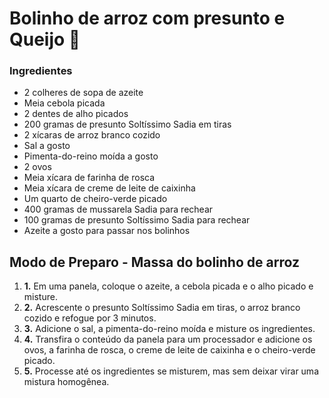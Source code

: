 # Bolinho de arroz com presunto e Queijo :cake:

### Ingredientes

- 2 colheres de sopa de azeite
- Meia cebola picada
- 2 dentes de alho picados
- 200 gramas de presunto Soltíssimo Sadia em tiras
- 2 xícaras de arroz branco cozido
- Sal a gosto
- Pimenta-do-reino moída a gosto
- 2 ovos
- Meia xícara de farinha de rosca
- Meia xícara de creme de leite de caixinha
- Um quarto de cheiro-verde picado
- 400 gramas de mussarela Sadia para rechear
- 100 gramas de presunto Soltíssimo Sadia para rechear
- Azeite a gosto para passar nos bolinhos

## Modo de Preparo - Massa do bolinho de arroz





1. **1.** Em uma panela, coloque o azeite, a cebola picada e o alho picado e misture.
2. **2.** Acrescente o presunto Soltíssimo Sadia em tiras, o arroz branco cozido e refogue por 3 minutos.
3. **3.** Adicione o sal, a pimenta-do-reino moída e misture os ingredientes.
4. **4.** Transfira o conteúdo da panela para um processador e adicione os ovos, a farinha de rosca, o creme de leite de caixinha e o cheiro-verde picado.
5. **5.** Processe até os ingredientes se misturem, mas sem deixar virar uma mistura homogênea.



